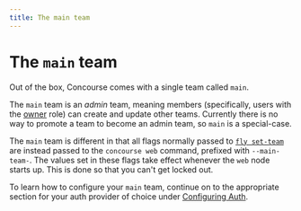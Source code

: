 ```yaml
---
title: The main team
---
```


# The `main` team

Out of the box, Concourse comes with a single team called `main`.

The `main` team is an _admin_ team, meaning members (specifically, users with
the [owner](https://concourse-ci.org/user-roles.html#team-owner-role) role) can create and update other teams. Currently
there is no way to promote a team to become an admin team, so `main` is a special-case.

The `main` team is different in that all flags normally passed to [
`fly set-team`](https://concourse-ci.org/managing-teams.html#fly-set-team) are instead passed to the `concourse web`
command, prefixed with `--main-team-`. The values set in these flags take effect whenever the `web` node starts up. This
is done so that you can't get locked out.

To learn how to configure your `main` team, continue on to the appropriate section for your auth provider of choice
under [Configuring Auth](configuring/index.md).